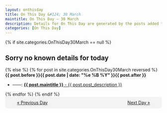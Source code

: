 ```yaml
---
layout: onthisday
title: On This Day &#124; 30 March
maintitle: On This Day — 30 March
description: Details for On This Day are generated by the posts added to the website so the content is subject to changes/updates over time.
categories: [On This Day]
---
```


{% if site.categories.OnThisDay30March == null %}
<h2>Sorry no known details for today</h2>
{% else %}
{% for post in site.categories.OnThisDay30March reversed %}
<strong>{{ post.before }}{{ post.date | date: "%e %B %Y" }}{{ post.after }}</strong>
<ul>
<li> ——: <a class="{{ post.class }}" href="{{ post.url }}"><strong>{{ post.maintitle }}</strong> - {{ post.post_description }}</a></li>
</ul>
{% endfor %}
{% endif %}
<br />
<div style="background-color: #f3f3f3; padding: 10px; border-radius: 5px; text-align: center; display: flex; justify-content: space-evenly;">
<a href="/onthisday/03/03-29">« Previous Day</a>
<span style="visibility:hidden;">[ Visit Leap Year February 29 ]</span>
<a href="/onthisday/03/03-31">Next Day »</a>
</div>
